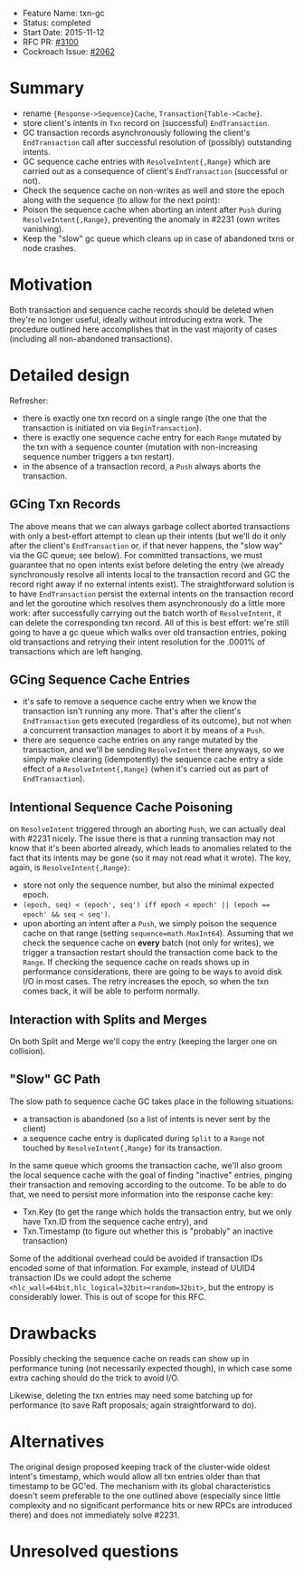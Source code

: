 - Feature Name: txn-gc
- Status: completed
- Start Date: 2015-11-12
- RFC PR: [#3100](https://github.com/cockroachdb/cockroach/pull/3100)
- Cockroach Issue: [#2062](https://github.com/cockroachdb/cockroach/issues/2062)

# Summary

* rename `{Response->Sequence}Cache`, `Transaction{Table->Cache}`.
* store client's intents in `Txn` record on (successful) `EndTransaction`.
* GC transaction records asynchronously following the client's `EndTransaction` call after successful resolution of (possibly) outstanding intents.
* GC sequence cache entries with `ResolveIntent{,Range}` which are carried out as a consequence of client's `EndTransaction` (successful or not).
* Check the sequence cache on non-writes as well and store the epoch along with the sequence (to allow for the next point):
* Poison the sequence cache when aborting an intent after `Push` during `ResolveIntent{,Range}`, preventing the anomaly in #2231 (own writes vanishing).
* Keep the "slow" gc queue which cleans up in case of abandoned txns or node crashes.

# Motivation

Both transaction and sequence cache records should be deleted when they're no longer useful, ideally without introducing extra work. The procedure outlined here accomplishes that in the vast majority of cases (including all non-abandoned transactions).

# Detailed design

Refresher:

* there is exactly one txn record on a single range (the one that the
  transaction is initiated on via `BeginTransaction`).
* there is exactly one sequence cache entry for each `Range` mutated by the txn
  with a sequence counter (mutation with non-increasing sequence number triggers
  a txn restart).
* in the absence of a transaction record, a `Push` always aborts the transaction.

## GCing Txn Records

The above means that we can always garbage collect aborted transactions with only a best-effort attempt to clean up their intents (but we'll do it only after the client's `EndTransaction` or, if that never happens, the "slow way" via the GC queue; see below).
For committed transactions, we must guarantee that no open intents exist before deleting the entry (we already synchronously resolve all intents local to the transaction record and GC the record right away if no external intents exist). The straightforward solution is to have `EndTransaction` persist the external intents on the transaction record and let the goroutine which resolves them asynchronously do a little more work: after successfully carrying out the batch worth of `ResolveIntent`, it can delete the corresponding txn record.
All of this is best effort: we're still going to have a gc queue which walks over old transaction entries, poking old transactions and retrying their intent resolution for the .0001% of transactions which are left hanging.

## GCing Sequence Cache Entries

* it's safe to remove a sequence cache entry when we know the transaction isn't running any more. That's after the client's `EndTransaction` gets executed (regardless of its outcome), but not when a concurrent transaction manages to abort it by means of a `Push`.
* there are sequence cache entries on any range mutated by the transaction, and we'll be sending `ResolveIntent` there anyways, so we simply make clearing (idempotently) the sequence cache entry a side effect of a `ResolveIntent{,Range}` (when it's carried out as part of `EndTransaction`).

## Intentional Sequence Cache Poisoning

on `ResolveIntent` triggered through an aborting `Push`, we can actually deal with #2231 nicely. The issue there is that a running transaction may not know that it's been aborted already, which leads to anomalies related to the fact that its intents may be gone (so it may not read what it wrote). The key, again, is `ResolveIntent{,Range}`:

* store not only the sequence number, but also the minimal expected epoch.
* `(epoch, seq) < (epoch', seq') iff epoch < epoch' || (epoch == epoch' && seq < seq')`.
* upon aborting an intent after a `Push`, we simply poison the sequence cache on that range (setting `sequence=math.MaxInt64`). Assuming that we check the sequence cache on **every** batch (not only for writes), we trigger a transaction restart should the transaction come back to the `Range`. If checking the sequence cache on reads shows up in performance considerations, there are going to be ways to avoid disk I/O in most cases.
The retry increases the epoch, so when the txn comes back, it will be able to perform normally.

## Interaction with Splits and Merges

On both Split and Merge we'll copy the entry (keeping the larger one on collision).

## "Slow" GC Path

The slow path to sequence cache GC takes place in the following situations:

* a transaction is abandoned (so a list of intents is never sent by the client)
* a sequence cache entry is duplicated during `Split` to a `Range` not touched by `ResolveIntent{,Range}` for its transaction.

In the same queue which grooms the transaction cache, we'll also groom the local sequence cache with the goal of finding "inactive" entries, pinging their transaction and removing according to the outcome. To be able to do that, we need to persist more information into the response cache key:

* Txn.Key (to get the range which holds the transaction entry, but we only have Txn.ID from the sequence cache entry), and
* Txn.Timestamp (to figure out whether this is "probably" an inactive transaction)

Some of the additional overhead could be avoided if transaction IDs encoded some of that information. For example, instead of UUID4 transaction IDs we could adopt the scheme `<hlc_wall=64bit,hlc_logical=32bit><random=32bit>`, but the entropy is considerably lower. This is out of scope for this RFC.

# Drawbacks

Possibly checking the sequence cache on reads can show up in performance tuning (not necessarily expected though), in which case some extra caching should do the trick to avoid I/O.

Likewise, deleting the txn entries may need some batching up for performance (to save Raft proposals; again straightforward to do).

# Alternatives

The original design proposed keeping track of the cluster-wide oldest intent's timestamp, which would allow all txn entries older than that timestamp to be GC'ed. The mechanism with its global characteristics doesn't seem preferable to the one outlined above (especially since little complexity and no significant performance hits or new RPCs are introduced there) and does not immediately solve #2231.

# Unresolved questions
